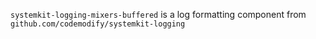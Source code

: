 `systemkit-logging-mixers-buffered` is a log formatting component from `github.com/codemodify/systemkit-logging`
